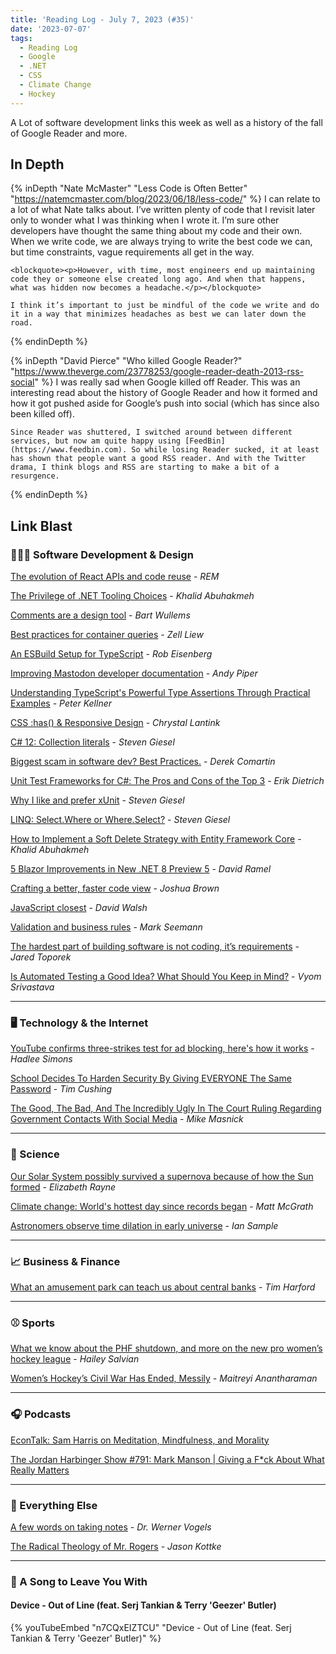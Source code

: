 ```yaml
---
title: 'Reading Log - July 7, 2023 (#35)'
date: '2023-07-07'
tags:
  - Reading Log
  - Google
  - .NET
  - CSS
  - Climate Change
  - Hockey
---
```


A Lot of software development links this week as well as a history of the fall of Google Reader and more.
<!-- excerpt -->

## In Depth

{% inDepth "Nate McMaster" "Less Code is Often Better" "https://natemcmaster.com/blog/2023/06/18/less-code/" %}
    I can relate to a lot of what Nate talks about. I’ve written plenty of code that I revisit later only to wonder what I was thinking when I wrote it. I’m sure other developers have thought the same thing about my code and their own. When we write code, we are always trying to write the best code we can, but time constraints, vague requirements all get in the way.

    <blockquote><p>However, with time, most engineers end up maintaining code they or someone else created long ago. And when that happens, what was hidden now becomes a headache.</p></blockquote>

    I think it’s important to just be mindful of the code we write and do it in a way that minimizes headaches as best we can later down the road.
{% endinDepth %}

{% inDepth "David Pierce" "Who killed Google Reader?" "https://www.theverge.com/23778253/google-reader-death-2013-rss-social" %}
    I was really sad when Google killed off Reader. This was an interesting read about the history of Google Reader and how it formed and how it got pushed aside for Google’s push into social (which has since also been killed off).

    Since Reader was shuttered, I switched around between different services, but now am quite happy using [FeedBin](https://www.feedbin.com). So while losing Reader sucked, it at least has shown that people want a good RSS reader. And with the Twitter drama, I think blogs and RSS are starting to make a bit of a resurgence.
{% endinDepth %}

## Link Blast

### 👨🏼‍💻 Software Development & Design

[The evolution of React APIs and code reuse](https://frontendmastery.com/posts/the-evolution-of-react-patterns/) - *REM*

[The Privilege of .NET Tooling Choices](https://khalidabuhakmeh.com/the-privilege-of-dotnet-tooling-choices) - *Khalid Abuhakmeh*

[Comments are a design tool](https://bartwullems.blogspot.com/2023/06/comments-are-design-tool.html) - *Bart Wullems*

[Best practices for container queries](https://zellwk.com/blog/container-queries-best-practice/) - *Zell Liew*

[An ESBuild Setup for TypeScript](https://eisenbergeffect.medium.com/an-esbuild-setup-for-typescript-3b24852479fe) - *Rob Eisenberg*

[Improving Mastodon developer documentation](https://dev.to/andypiper/improving-mastodon-developer-documentation-12cm) - *Andy Piper*

[Understanding TypeScript's Powerful Type Assertions Through Practical Examples](https://peterkellner.net/2023/06/15/Understanding-TypeScript-Type-Assertions/) - *Peter Kellner*

[CSS :has() & Responsive Design](https://www.trustbit.tech/blog/2023/6/16/css-has-amp-responsive-design) - *Chrystal Lantink*

[C# 12: Collection literals](https://steven-giesel.com/blogPost/9916410c-0428-4caf-b88e-9fbae72b6a1f) - *Steven Giesel*

[Biggest scam in software dev? Best Practices.](https://codeopinion.com/biggest-scam-in-software-dev-best-practices/) - *Derek Comartin*

[Unit Test Frameworks for C#: The Pros and Cons of the Top 3](https://stackify.com/unit-test-frameworks-csharp/) - *Erik Dietrich*

[Why I like and prefer xUnit](https://steven-giesel.com/blogPost/c24c5326-22f4-4035-9f87-a20e4814121d) - *Steven Giesel*

[LINQ: Select.Where or Where.Select?](https://steven-giesel.com/blogPost/57ed9867-4afd-4d02-9f35-e0941bc6f715) - *Steven Giesel*

[How to Implement a Soft Delete Strategy with Entity Framework Core](https://blog.jetbrains.com/dotnet/2023/06/14/how-to-implement-a-soft-delete-strategy-with-entity-framework-core/) - *Khalid Abuhakmeh*

[5 Blazor Improvements in New .NET 8 Preview 5](https://visualstudiomagazine.com/articles/2023/06/14/blazor-net-8-preview-5.aspx) - *David Ramel*

[Crafting a better, faster code view](https://github.blog/2023-06-21-crafting-a-better-faster-code-view/) - *Joshua Brown*

[JavaScript closest](https://davidwalsh.name/element-closest) - *David Walsh*

[Validation and business rules](https://blog.ploeh.dk/2023/06/26/validation-and-business-rules/) - *Mark Seemann*

[The hardest part of building software is not coding, it’s requirements](https://stackoverflow.blog/2023/06/26/the-hardest-part-of-building-software-is-not-coding-its-requirements/) - *Jared Toporek*

[Is Automated Testing a Good Idea? What Should You Keep in Mind?](https://www.telerik.com/blogs/is-automated-testing-good-idea-what-should-you-keep-mind) - *Vyom Srivastava*

----

### 🖥 Technology & the Internet

[YouTube confirms three-strikes test for ad blocking, here's how it works](https://www.androidauthority.com/youtube-confirm-three-strikes-policy-ad-blocking-test-3340826/) - *Hadlee Simons*

[School Decides To Harden Security By Giving EVERYONE The Same Password](https://www.techdirt.com/2023/07/05/school-decides-to-harden-security-by-giving-everyone-the-same-password/) - *Tim Cushing*

[The Good, The Bad, And The Incredibly Ugly In The Court Ruling Regarding Government Contacts With Social Media](https://www.techdirt.com/2023/07/06/the-good-the-bad-and-the-incredibly-ugly-in-the-court-ruling-regarding-government-contacts-with-social-media/) - *Mike Masnick*

----

### 🔬 Science

[Our Solar System possibly survived a supernova because of how the Sun formed](https://arstechnica.com/science/2023/07/our-solar-system-possibly-survived-a-supernova-because-of-how-the-sun-formed/) - *Elizabeth Rayne*

[Climate change: World's hottest day since records began](https://www.bbc.com/news/science-environment-66104822) - *Matt McGrath*

[Astronomers observe time dilation in early universe](https://www.theguardian.com/science/2023/jul/03/astronomers-observe-time-dilation-in-early-universe) - *Ian Sample*

----

### 📈 Business & Finance

[What an amusement park can teach us about central banks](https://timharford.com/2023/07/what-an-amusement-park-can-teach-us-about-central-banks/) - *Tim Harford*

----

### ⚾ Sports

[What we know about the PHF shutdown, and more on the new pro women’s hockey league](https://theathletic.com/4655207/2023/06/30/premier-hockey-federation-why-mark-walter/) - *Hailey Salvian*

[Women’s Hockey’s Civil War Has Ended, Messily](https://defector.com/womens-hockeys-civil-war-has-ended-messily) - *Maitreyi Anantharaman*

----

### 🎧 Podcasts

[EconTalk: Sam Harris on Meditation, Mindfulness, and Morality](https://www.econtalk.org/sam-harris-on-meditation-mindfulness-and-morality/)

[The Jordan Harbinger Show #791: Mark Manson | Giving a F*ck About What Really Matters](https://www.jordanharbinger.com/mark-manson-giving-a-fck-about-what-really-matters/)

----

### 🎒 Everything Else

[A few words on taking notes](https://www.allthingsdistributed.com/2023/06/a-few-words-on-taking-notes.html) - *Dr. Werner Vogels*

[The Radical Theology of Mr. Rogers](https://kottke.org/23/06/the-radical-theology-of-mr-rogers) - *Jason Kottke*

----

### 🎵 A Song to Leave You With

#### Device - Out of Line (feat. Serj Tankian & Terry 'Geezer' Butler)

{% youTubeEmbed "n7CQxEIZTCU" "Device - Out of Line (feat. Serj Tankian & Terry 'Geezer' Butler)" %}